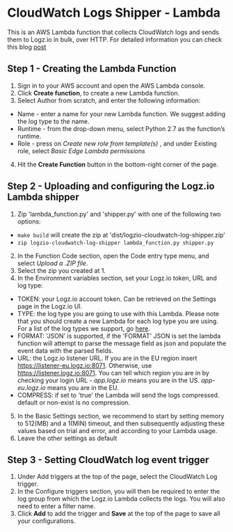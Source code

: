 # CloudWatch Logs Shipper - Lambda

This is an AWS Lambda function that collects CloudWatch logs and sends them to Logz.io in bulk, over HTTP.
For detailed information you can check this blog [post](https://logz.io/blog/cloudwatch-lambda-shipper/)

## Step 1 - Creating the Lambda Function

1. Sign in to your AWS account and open the AWS Lambda console.
2. Click **Create function**, to create a new Lambda function.
3. Select Author from scratch, and enter the following information:
  - Name -  enter a name for your new Lambda function. We suggest adding the log type to the name.
  - Runtime - from the drop-down menu, select Python 2.7 as the function’s runtime.
  - Role - press on *Create new role from template(s)* , and under Existing role, select *Basic Edge Lambda permissions*
4. Hit the **Create Function** button in the bottom-right corner of the page.

## Step 2 - Uploading and configuring the Logz.io Lambda shipper
1. Zip 'lambda_function.py' and 'shipper.py' with one of the following two options:
  - `make build` will create the zip at 'dist/logzio-cloudwatch-log-shipper.zip'
  - `zip logzio-cloudwatch-log-shipper lambda_function.py shipper.py`
2. In the Function Code section, open the Code entry type menu, and select *Upload a .ZIP file*.
3. Select the zip you created at 1.
4. In the Environment variables section, set your Logz.io token, URL and log type:
  - TOKEN: your Logz.io account token. Can be retrieved on the Settings page in the Logz.io UI.
  - TYPE: the log type you are going to use with this Lambda. Please note that you should create a new Lambda for each log type you are using. For a list of the log types we support, go [here]. 
  - FORMAT: 'JSON' is supported, if the 'FORMAT' JSON is set the lambda function will attempt to parse the message field as json and populate the event data with the parsed fields.
  - URL: the Logz.io listener URL. If you are in the EU region insert https://listener-eu.logz.io:8071. Otherwise, use https://listener.logz.io:8071. You can tell which region you are in by checking your login URL - *app.logz.io* means you are in the US. *app-eu.logz.io* means you are in the EU.
  - COMPRESS: if set to 'true' the Lambda will send the logs compressed. default or non-exist is no compression.
5. In the Basic Settings section, we recommend to start by setting memory to 512(MB) and a 1(MIN) timeout, and then subsequently adjusting these values based on trial and error, and according to your Lambda usage.
6. Leave the other settings as default

## Step 3 - Setting CloudWatch log event trigger
1. Under Add triggers at the top of the page, select the CloudWatch Log trigger.
2. In the Configure triggers section, you will then be required to enter the log group from which the Logz.io Lambda collects the logs. You will also need to enter a filter name.
3. Click **Add** to add the trigger and **Save** at the top of the page to save all your configurations.

[here]: https://support.logz.io/hc/en-us/articles/210205985-Which-log-types-are-preconfigured-on-the-Logz-io-platform-
